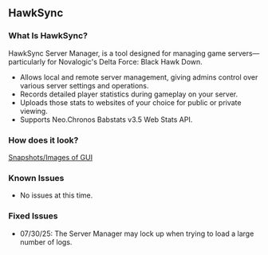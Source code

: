 ## HawkSync

### What Is HawkSync?

HawkSync Server Manager, is a tool designed for managing game servers—particularly for Novalogic's Delta Force: Black Hawk Down.

* Allows local and remote server management, giving admins control over various server settings and operations.
* Records detailed player statistics during gameplay on your server.
* Uploads those stats to websites of your choice for public or private viewing.
* Supports Neo.Chronos Babstats v3.5 Web Stats API.

### How does it look?
[Snapshots/Images of GUI](https://github.com/sakakun/HawkSync/wiki/HawkSync-GUI)

### Known Issues
- No issues at this time.

### Fixed Issues
 - 07/30/25: The Server Manager may lock up when trying to load a large number of logs.
